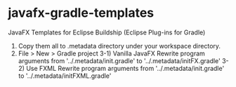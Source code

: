 # javafx-gradle-templates

JavaFX Templates for Eclipse Buildship (Eclipse Plug-ins for Gradle)

1) Copy them all to .metadata directory under your workspace directory.
2) File > New > Gradle project
3-1) Vanilla JavaFX
  Rewrite program arguments from '../.metadata/init.gradle' to '../.metadata/initFX.gradle'
3-2) Use FXML
  Rewrite program arguments from '../.metadata/init.gradle' to '../.metadata/initFXML.gradle' 
